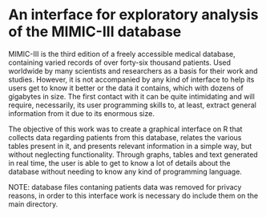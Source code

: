 # An interface for exploratory analysis of the MIMIC-III database

MIMIC-III is the third edition of a freely accessible medical database, containing varied records of over forty-six thousand patients. Used worldwide by many scientists and researchers as a basis for their work and studies. However, it is not accompanied by any kind of interface to help its users get to know it better or the data it contains, which with dozens of gigabytes in size. The first contact with it can be quite intimidating and will require, necessarily, its user programming skills to, at least, extract general information from it due to its enormous size. 

The objective of this work was to create a graphical interface on R that collects data regarding patients from this database, relates the various tables present in it, and presents relevant information in a simple way, but without neglecting functionality.
Through graphs, tables and text generated in real time, the user is able to get to know a lot of details about the database without needing to know any kind of programming language.

NOTE: database files contaning patients data was removed for privacy reasons, in order to this interface work is necessary do include them on the main directory.
